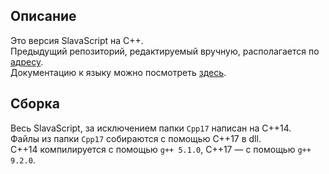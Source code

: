 ## Описание
Это версия SlavaScript на C++.  
Предыдущий репозиторий, редактируемый вручную, располагается по [адресу](https://github.com/slavashestakov2005/Version_on_C).  
Документацию к языку можно посмотреть [здесь](https://drive.google.com/file/d/1JXeZC6GDskKCiZNyj6zwlt4cYiHpMhEf/view?usp=sharing).

## Сборка
Весь SlavaScript, за исключением папки `Cpp17` написан на C++14.  
Файлы из папки `Cpp17` собираются с помощью C++17 в dll.  
C++14 компилируется с помощью `g++ 5.1.0`, C++17 — с помощью `g++ 9.2.0`.
